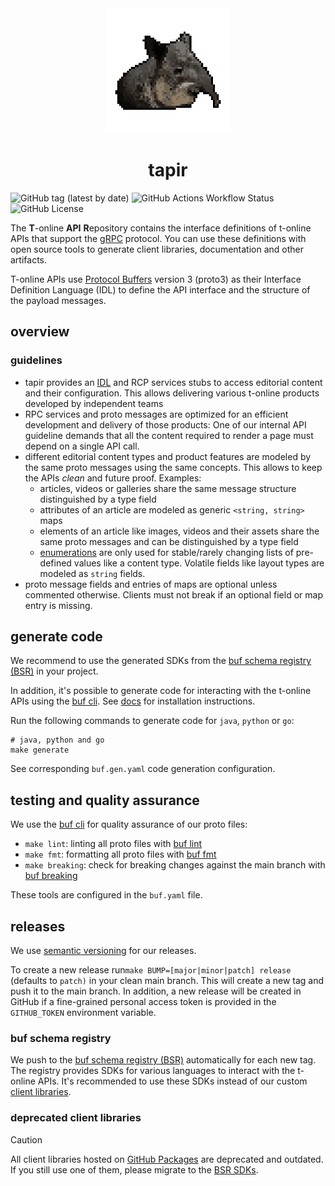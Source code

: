 <div align="center">
  <img src="docs/tapir.png" height="200" alt="tapir"/>
   <h1>tapir</h1>
</div>

![GitHub tag (latest by date)](https://img.shields.io/github/v/tag/stroeer/tapir?color=%23f653a6&label=Release&style=flat-square) 
![GitHub Actions Workflow Status](https://img.shields.io/github/actions/workflow/status/stroeer/tapir/proto.yaml?style=flat-square&label=build) 
![GitHub License](https://img.shields.io/github/license/stroeer/tapir?style=flat-square) 

The **T**-online **API** **R**epository contains the interface definitions of t-online APIs that support the [gRPC](https://grpc.io/) protocol. You can use these definitions with open source tools to generate client libraries, documentation and other artifacts.

T-online APIs use [Protocol Buffers](https://github.com/google/protobuf) version 3 (proto3) as their Interface Definition Language (IDL) to define the API interface and the structure of the payload messages.

## overview

### guidelines

* tapir provides an [IDL](https://en.wikipedia.org/wiki/Interface_description_language) and RCP services stubs to access editorial content and their configuration. This allows delivering various t-online products developed by independent teams
* RPC services and proto messages are optimized for an efficient development and delivery of those products: One of our internal API guideline demands that all the content required to render a page must depend on a single API call.
* different editorial content types and product features are modeled by the same proto messages using the same concepts. This allows to keep the APIs _clean_ and future proof. Examples:
    * articles, videos or galleries share the same message structure distinguished by a type field
    * attributes of an article are modeled as generic `<string, string>` maps
    * elements of an article like images, videos and their assets share the same proto messages and can be distinguished by a type field
    * [enumerations](https://developers.google.com/protocol-buffers/docs/proto3#enum) are only used for stable/rarely changing lists of pre-defined values like a content type.
    Volatile fields like layout types are modeled as `string` fields.
* proto message fields and entries of maps are optional unless commented otherwise. Clients must not break if an optional field or map entry is missing.


## generate code

We recommend to use the generated SDKs from the [buf schema registry (BSR)](#buf-schema-registry) in your project. 

In addition, it's possible to generate code for interacting with the t-online APIs using the [buf cli](https://buf.build/docs/generate/overview). See [docs](https://buf.build/docs/installation)
for installation instructions.  

Run the following commands to generate code for `java`, `python` or `go`:

```shell
# java, python and go
make generate
```

See corresponding `buf.gen.yaml` code generation configuration.

## testing and quality assurance

We use the [buf cli](https://buf.build/docs/ecosystem/cli-overview) for quality assurance of our proto files:

* `make lint`: linting all proto files with [buf lint](https://buf.build/docs/lint/overview) 
* `make fmt`: formatting all proto files with [buf fmt](https://buf.build/docs/format/style)
* `make breaking`: check for breaking changes against the main branch with [buf breaking](https://buf.build/docs/breaking/overview)

These tools are configured in the `buf.yaml` file. 

## releases

We use [semantic versioning](https://semver.org/) for our releases. 

To create a new release run`make BUMP=[major|minor|patch] release` (defaults to `patch)` in your clean main branch. This will create 
a new tag and push it to the main branch. In addition, a new release will be created in GitHub if a
fine-grained personal access token is provided in the `GITHUB_TOKEN` environment variable.

### buf schema registry

We push to the [buf schema registry (BSR)](https://buf.build/stroeer/tapir) automatically for each new tag. The registry
provides SDKs for various languages to interact with the t-online APIs. It's recommended to 
use these SDKs instead of our custom [client libraries](#client-libraries).

### deprecated client libraries

> [!CAUTION]
> All client libraries hosted on [GitHub Packages](https://github.com/orgs/stroeer/packages?repo_name=tapiro)
> are deprecated and outdated. If you still use one of them, please migrate to the [BSR SDKs](#buf-schema-registry).

